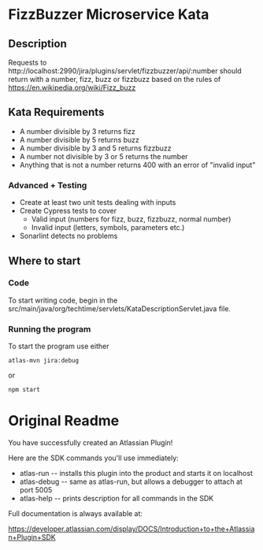 # FizzBuzzer Microservice Kata
## Description
Requests to http://localhost:2990/jira/plugins/servlet/fizzbuzzer/api/:number should return with a number, fizz, buzz or fizzbuzz based on the rules of https://en.wikipedia.org/wiki/Fizz_buzz

## Kata Requirements
+ A number divisible by 3 returns fizz
+ A number divisible by 5 returns buzz
+ A number divisible by 3 and 5 returns fizzbuzz
+ A number not divisible by 3 or 5 returns the number
+ Anything that is not a number returns 400 with an error of "invalid input"
### Advanced + Testing
+ Create at least two unit tests dealing with inputs
+ Create Cypress tests to cover
    + Valid input (numbers for fizz, buzz, fizzbuzz, normal number)
    + Invalid input (letters, symbols, parameters etc.)
+ Sonarlint detects no problems

## Where to start
### Code
To start writing code, begin in the src/main/java/org/techtime/servlets/KataDescriptionServlet.java file.

### Running the program
To start the program use either 
```
atlas-mvn jira:debug 
```
or
```
npm start
```

# Original Readme
You have successfully created an Atlassian Plugin!

Here are the SDK commands you'll use immediately:

* atlas-run   -- installs this plugin into the product and starts it on localhost
* atlas-debug -- same as atlas-run, but allows a debugger to attach at port 5005
* atlas-help  -- prints description for all commands in the SDK

Full documentation is always available at:

https://developer.atlassian.com/display/DOCS/Introduction+to+the+Atlassian+Plugin+SDK
